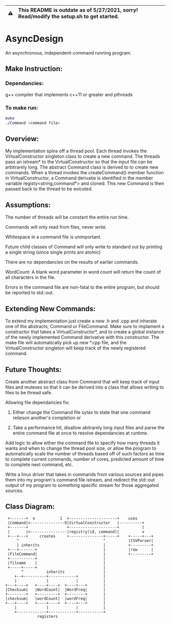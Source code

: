 :warning: | This README is outdate as of 5/27/2021, sorry! Read/modify the setup.sh to get started.
:---: | :---

# AsyncDesign
An asynchronous, independent-command running program.

## Make Instruction:

### Dependancies: 
g++ compiler that implements c++11 or greater and pthreads
### To make run:
```bash
make
./Command <command file>
```


## Overview:
My implementation spins off a thread pool. Each thread invokes the 
VirtualConstructor singleton class to create a new command. The threads pass an 
istream* to the VirtualConstructor so that the input file can be arbitrarely
long. The abstract Command class is derived to to create new commands. When a 
thread invokes the createCommand() member function in VirtualConstructor, a 
Command derivatie is identified in the member variable registy<string,command*>
and cloned. This new Command is then passed back to the thread to be exicuted.


## Assumptions:
The number of threads will be constant the entire run time.

Commands will only read from files, never write.

Whitespace in a command file is unimportant.

Future child classes of Command will only write to standard out by printing a single string (since single prints are atomic)

There are no dependancies on the results of earlier commands.

WordCount: A blank word parameter in word count will return the count of all characters in the file.

Errors in the command file are non-fatal to the entire program, but should be reported to std::out.


## Extending New Commands:

To extend my implementation just create a new <class>.h and <class>.cpp and inherate one of the abstracts; Command or FileCommand. Make sure to implament a constructor that takes a VirtualConstructor*, and to create a global instance of the newly implemented Command derivative with this constructor. The make file will automatically pick up new *.cpp file, and the VirtualConstructor singleton
will keep track of the newly registered command.


## Future Thoughts:

Create another abstract class from Command that will keep track of input files	and mutexes so that it can be derived into a class that allows writing to files to be thread safe.


Allowing file dependancies fix:

1. Either change the Command file sytax to state that one command relieson another's completion or

2. Take a performance hit, disallow abitrarely long input files and parse the entire command file at once to resolve dependancies at runtime.


Add logic to allow either the command file to specify how many threads it wants and when to change the thread pool size, or allow the program to automatically scale the number of threads based off of such factors as time to complete current commands, number of cores, predicted amount of time to complete next command, etc.


Write a linux driver that takes in commands from various sources and pipes them into my program's command file istream, and redirect the std::out output of my program to something specific stream for those aggregated sources.


## Class Diagram: 

```
 +-------+  n           1  +---------------------+    uses
 |Command|<---------------O|VirtualConstructor   |----------+
 +-------+                 +---------------------+          |
 |       |<----------------|registry(id, command)|          v
 +---+---+     creates     +---------------+-----+    +-----+---+
     ^                                     ^          |CSVParser|
     | inherits                            |          +---------+
 +---+-------+                             |          |row      |
 |FileCommand|                             |          +---------+
 +-----------+                             |
 |filname    |                             |
 +-----+-----+                             |
       ^          inherits                 |
    +--+----------+------------+           |
    |             |            |           |
+---+----+   +----+----+  +----+---+       |
|Checksum|   |WordCount|  |WordFreq|       |
+--------+   +---------+  +--------+       |
|checksum|   |wordCount|  |wordFreq|       |
+---+----+   +----+----+  +----+---+       |
    |             |            |           |
    +-------------+------------+-----------+
              registers
```
